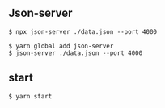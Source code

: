## Json-server

```
$ npx json-server ./data.json --port 4000
```

```
$ yarn global add json-server
$ json-server ./data.json --port 4000
```

## start

```
$ yarn start
```
